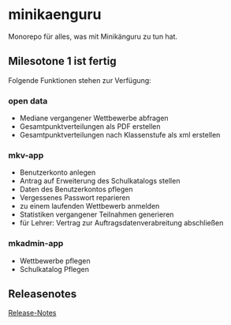 # minikaenguru

Monorepo für alles, was mit Minikänguru zu tun hat.

## Milesotone 1 ist fertig

Folgende Funktionen stehen zur Verfügung:

### open data

* Mediane vergangener Wettbewerbe abfragen
* Gesamtpunktverteilungen als PDF erstellen
* Gesamtpunktverteilungen nach Klassenstufe als xml erstellen

### mkv-app

* Benutzerkonto anlegen
* Antrag auf Erweiterung des Schulkatalogs stellen
* Daten des Benutzerkontos pflegen
* Vergessenes Passwort reparieren
* zu einem laufenden Wettbewerb anmelden
* Statistiken vergangener Teilnahmen generieren
* für Lehrer: Vertrag zur Auftragsdatenverabreitung abschließen

### mkadmin-app

* Wettbewerbe pflegen
* Schulkatalog Pflegen

## Releasenotes

[Release-Notes](RELEASE-NOTES.md)